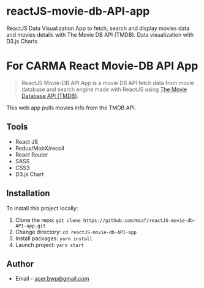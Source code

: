 # reactJS-movie-db-API-app
ReactJS Data Visualization App to fetch, search and display movies data and movies details with The Movie DB API (TMDB). Data visualization with D3.js Charts

# For CARMA React Movie-DB API App

> ReactJS Movie-DB API App is a movie DB API fetch data from movie database and search engine made with ReactJS using [The Movie Database API (TMDB)](https://developers.themoviedb.org/3).

This web app pulls movies info from the TMDB API.

## Tools

- React JS
- Redux/MobX/recoil
- React Router
- SASS
- CSS3
- D3.js Chart

## Installation

To install this project locally:

1. Clone the repo: `git clone https://github.com/mzaf/reactJS-movie-db-API-app.git`
2. Change directory: `cd reactJS-movie-db-API-app`
3. Install packages: `yarn install`
4. Launch project: `yarn start`

## Author

- Email - [acer.bwp@gmail.com](mailto:acer.bwp@gmail.com)
